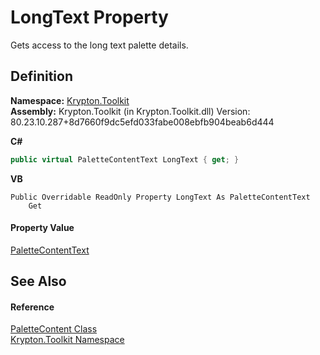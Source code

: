 # LongText Property


Gets access to the long text palette details.



## Definition
**Namespace:** <a href="79d2eac2-21f4-54ff-7552-b20c33c30600.md">Krypton.Toolkit</a>  
**Assembly:** Krypton.Toolkit (in Krypton.Toolkit.dll) Version: 80.23.10.287+8d7660f9dc5efd033fabe008ebfb904beab6d444

**C#**
``` C#
public virtual PaletteContentText LongText { get; }
```
**VB**
``` VB
Public Overridable ReadOnly Property LongText As PaletteContentText
	Get
```



#### Property Value
<a href="0d149666-a1eb-62ed-6965-2dced308ea66.md">PaletteContentText</a>

## See Also


#### Reference
<a href="600fddc4-c6c6-d210-7fd3-d71ea95305c6.md">PaletteContent Class</a>  
<a href="79d2eac2-21f4-54ff-7552-b20c33c30600.md">Krypton.Toolkit Namespace</a>  
